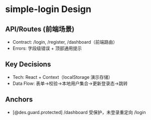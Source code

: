 ﻿# simple-login Design

## API/Routes (前端场景)
- Contract: /login, /register, /dashboard（前端路由）
- Errors: 字段级错误 + 顶部通用提示

## Key Decisions
- Tech: React + Context（localStorage 演示存储）
- Data Flow: 表单→校验→本地用户集合→更新登录态→跳转

## Anchors
- [@des.guard.protected] /dashboard 受保护，未登录重定向 /login
